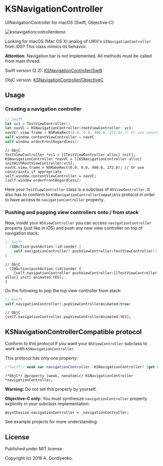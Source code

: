 # KSNavigationController
UINavigationController for macOS (Swift, Objective-C)

![ksnavigationcontrollerdemo](https://cloud.githubusercontent.com/assets/3193877/17337372/04002c08-58eb-11e6-9c1f-2cabdea4dd66.gif)

Looking for macOS (Mac OS X) analog of UIKit's `UINavigationController` from iOS? This class mimics its behavior.

**Attention**: Navigation bar is not implemented. All methods must be called from main thread.

Swift version (2.2): [KSNavigationController/Swift](https://github.com/coffellas-cto/KSNavigationController/tree/master/KSNavigationController/Swift)

ObjC version: [KSNavigationController/ObjectiveC](https://github.com/coffellas-cto/KSNavigationController/tree/master/KSNavigationController/ObjectiveC)

## Usage
### Creating a navigation controller
```swift
// Swift
let vc1 = TestViewController()
let navVC = KSNavigationController(rootViewController: vc1)
navVC?.view.frame = NSMakeRect(0.0, 0.0, 480.0, 272.0) // Or use constraints if appropriate
self.window.contentViewController = navVC
self.window.orderFrontRegardless()
```

```objc
// ObjC
TestViewController *vc1 = [[TestViewController alloc] init];
KSNavigationController *navVC = [[KSNavigationController alloc] initWithRootViewController:vc1];
navVC.view.frame = NSMakeRect(0.0, 0.0, 480.0, 272.0); // Or use constraints if appropriate
self.window.contentViewController = navVC;
[self.window orderFrontRegardless];
```
Here your `TestViewController` class is a subclass of `NSViewController`. It also has to conform to `KSNavigationControllerCompatible` protocol in order to have access to `navigationController` property.
### Pushing and popping view controllers onto / from stack
Now, inside your `NSViewController` you can access `navigationController` property (just like in iOS) and push any new view controller on top of navigation stack:
```swift
// Swift
- (IBAction)pushAction:(id)sender {
    self.navigationController?.pushViewController(TestViewController(), animated: true)
}
```

```objc
// ObjC
- (IBAction)pushAction:(id)sender {
    [self.navigationController pushViewController:[[TestViewController alloc] init] animated:YES];
}
```

Do the following to pop the top view controller from stack:
```swift
// Swift
self.navigationController?.popViewControllerAnimated(true)
```

```objc
// ObjC
[self.navigationController popViewControllerAnimated:YES];
```

## KSNavigationControllerCompatible protocol
Conform to this protocol if you want your `NSViewController` subclass to work with `KSNavigationController`.

This protocol has only one property:
```swift
/*Swift*/ weak var navigationController: KSNavigationController? {get set}
```

```objc
/*ObjC*/ @property (weak, nonatomic) KSNavigationController *navigationController;
```

**Warning:** Do not set this properly by yourself.

**Objective-C only:**
You must synthesize `navigationController` property explicitly in your subclass implementation:
```objc
@synthesize navigationController = _navigationController;
```

See example projects for more understanding.

## License
Published under MIT license.

Copyright (c) 2016 A. Gordiyenko.

